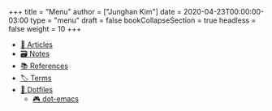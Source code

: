 +++
title = "Menu"
author = ["Junghan Kim"]
date = 2020-04-23T00:00:00-03:00
type = "menu"
draft = false
bookCollapseSection = true
headless = false
weight = 10
+++

-   [📰 Articles](/posts)
-   [🗃 Notes](/notes)
-   [📚 References](/refs)
-   [🏷 Terms](/terms)
-   [🧰 Dotfiles](/configs)
    -   [🎮 dot-emacs](/configs/emacs)
<!-- -   [All tags](/tags) -->


<!-- -   [Contact](/contact) -->
<!-- -   [RSS](/index.xml) -->
<!-- -   [All my links](https://links.seds.nl/) -->
